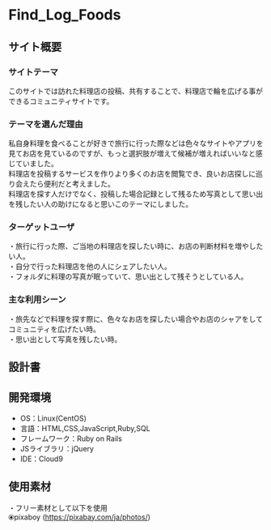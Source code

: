 # Find_Log_Foods

## サイト概要
### サイトテーマ
このサイトでは訪れた料理店の投稿、共有することで、料理店で輪を広げる事ができるコミュニティサイトです。

### テーマを選んだ理由
私自身料理を食べることが好きで旅行に行った際などは色々なサイトやアプリを見てお店を見ているのですが、もっと選択肢が増えて候補が増えればいいなと感じていました。  
料理店を投稿するサービスを作りより多くのお店を閲覧でき、良いお店探しに巡り会えたら便利だと考えました。  
料理店を探す人だけでなく、投稿した場合記録として残るため写真として思い出を残したい人の助けになると思いこのテーマにしました。

### ターゲットユーザ
・旅行に行った際、ご当地の料理店を探したい時に、お店の判断材料を増やしたい人。  
・自分で行った料理店を他の人にシェアしたい人。  
・フォルダに料理の写真が眠っていて、思い出として残そうとしている人。

### 主な利用シーン
・旅先などで料理を探す際に、色々なお店を探したい場合やお店のシャアをしてコミュニティを広げたい時。  
・思い出として写真を残したい時。

## 設計書
<!--テーマを設定・提出する時点では不要です-->

## 開発環境
- OS：Linux(CentOS)
- 言語：HTML,CSS,JavaScript,Ruby,SQL
- フレームワーク：Ruby on Rails
- JSライブラリ：jQuery
- IDE：Cloud9

## 使用素材
・フリー素材として以下を使用  
 ⦿pixaboy (https://pixabay.com/ja/photos/)
